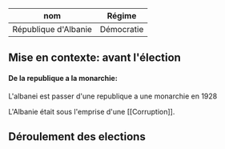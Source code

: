 | nom                  | Régime     |
| -------------------- | ---------- |
| République d'Albanie | Démocratie |
## Mise en contexte: avant l'élection

#### De la republique a la monarchie:

L'albanei est passer d'une republique a une monarchie en 1928


L'Albanie était sous l'emprise d'une [[Corruption]].

## Déroulement des elections